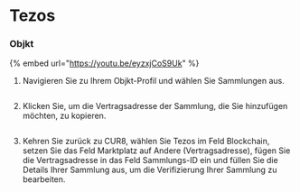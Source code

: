 # Tezos

### Objkt



{% embed url="https://youtu.be/eyzxjCoS9Uk" %}

1. Navigieren Sie zu Ihrem Objkt-Profil und wählen Sie Sammlungen aus.

<figure><img src="../../.gitbook/assets/Screenshot 2024-08-29 at 14.06.04.png" alt=""><figcaption></figcaption></figure>

2. Klicken Sie, um die Vertragsadresse der Sammlung, die Sie hinzufügen möchten, zu kopieren.

<figure><img src="../../.gitbook/assets/Screenshot 2024-08-29 at 14.12.20.png" alt=""><figcaption></figcaption></figure>

3. Kehren Sie zurück zu CUR8, wählen Sie Tezos im Feld Blockchain, setzen Sie das Feld Marktplatz auf Andere (Vertragsadresse), fügen Sie die Vertragsadresse in das Feld Sammlungs-ID ein und füllen Sie die Details Ihrer Sammlung aus, um die Verifizierung Ihrer Sammlung zu bearbeiten.

<figure><img src="../../.gitbook/assets/Screenshot 2025-01-31 at 10.33.52.png" alt=""><figcaption></figcaption></figure>